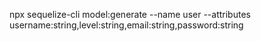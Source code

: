 npx sequelize-cli model:generate --name user --attributes username:string,level:string,email:string,password:string